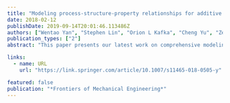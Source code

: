 ```yaml
---
title: "Modeling process-structure-property relationships for additive manufacturing"
date: 2018-02-12
publishDate: 2019-09-14T20:01:46.113486Z
authors: ["Wentao Yan", "Stephen Lin", "Orion L Kafka", "Cheng Yu", "Zeliang Liu", "Yanping Lian", "Sarah Wolff", "Jian Cao", "Gregory J Wagner", "Wing Kam Liu"]
publication_types: ["2"]
abstract: "This paper presents our latest work on comprehensive modeling of process-structure-property relationships for additive manufacturing (AM) materials, including using data-mining techniques to close the cycle of design-predict-optimize. To illustrate the process-structure relationship, the multi-scale multi-physics process modeling starts from the micro-scale to establish a mechanistic heat source model, to the meso-scale models of individual powder particle evolution, and finally to the macro-scale model to simulate the fabrication process of a complex product. To link structure and properties, a high-efficiency mechanistic model, self-consistent clustering analyses, is developed to capture a variety of material response. The model incorporates factors such as voids, phase composition, inclusions, and grain structures, which are the differentiating features of AM metals. Furthermore, we propose data-mining as an effective solution for novel rapid design and optimization, which is motivated by the numerous influencing factors in the AM process. We believe this paper will provide a roadmap to advance AM fundamental understanding and guide the monitoring and advanced diagnostics of AM processing."

links:
  - name: URL
    url: "https://link.springer.com/article/10.1007/s11465-018-0505-y"

featured: false
publication: "*Frontiers of Mechanical Engineering*"
---
```


